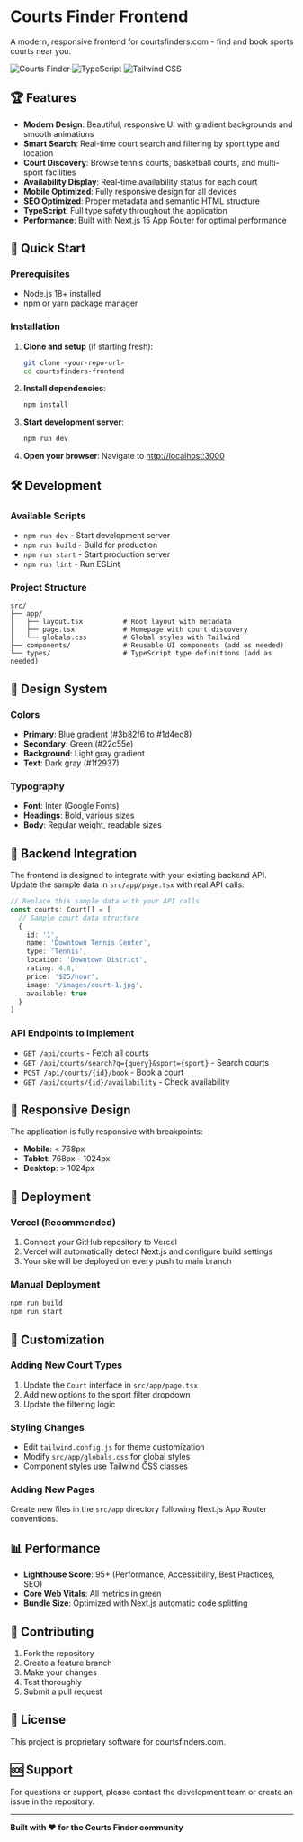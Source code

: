 # Courts Finder Frontend

A modern, responsive frontend for courtsfinders.com - find and book sports courts near you.

![Courts Finder](https://img.shields.io/badge/Next.js-15.3.5-black)
![TypeScript](https://img.shields.io/badge/TypeScript-5.0-blue)
![Tailwind CSS](https://img.shields.io/badge/Tailwind-3.4.1-cyan)

## 🏆 Features

- **Modern Design**: Beautiful, responsive UI with gradient backgrounds and smooth animations
- **Smart Search**: Real-time court search and filtering by sport type and location
- **Court Discovery**: Browse tennis courts, basketball courts, and multi-sport facilities
- **Availability Display**: Real-time availability status for each court
- **Mobile Optimized**: Fully responsive design for all devices
- **SEO Optimized**: Proper metadata and semantic HTML structure
- **TypeScript**: Full type safety throughout the application
- **Performance**: Built with Next.js 15 App Router for optimal performance

## 🚀 Quick Start

### Prerequisites
- Node.js 18+ installed
- npm or yarn package manager

### Installation

1. **Clone and setup** (if starting fresh):
   ```bash
   git clone <your-repo-url>
   cd courtsfinders-frontend
   ```

2. **Install dependencies**:
   ```bash
   npm install
   ```

3. **Start development server**:
   ```bash
   npm run dev
   ```

4. **Open your browser**:
   Navigate to [http://localhost:3000](http://localhost:3000)

## 🛠️ Development

### Available Scripts

- `npm run dev` - Start development server
- `npm run build` - Build for production
- `npm run start` - Start production server
- `npm run lint` - Run ESLint

### Project Structure

```
src/
├── app/
│   ├── layout.tsx          # Root layout with metadata
│   ├── page.tsx            # Homepage with court discovery
│   └── globals.css         # Global styles with Tailwind
├── components/             # Reusable UI components (add as needed)
└── types/                  # TypeScript type definitions (add as needed)
```

## 🎨 Design System

### Colors
- **Primary**: Blue gradient (#3b82f6 to #1d4ed8)
- **Secondary**: Green (#22c55e)
- **Background**: Light gray gradient
- **Text**: Dark gray (#1f2937)

### Typography
- **Font**: Inter (Google Fonts)
- **Headings**: Bold, various sizes
- **Body**: Regular weight, readable sizes

## 🔌 Backend Integration

The frontend is designed to integrate with your existing backend API. Update the sample data in `src/app/page.tsx` with real API calls:

```typescript
// Replace this sample data with your API calls
const courts: Court[] = [
  // Sample court data structure
  {
    id: '1',
    name: 'Downtown Tennis Center',
    type: 'Tennis',
    location: 'Downtown District',
    rating: 4.8,
    price: '$25/hour',
    image: '/images/court-1.jpg',
    available: true
  }
]
```

### API Endpoints to Implement
- `GET /api/courts` - Fetch all courts
- `GET /api/courts/search?q={query}&sport={sport}` - Search courts
- `POST /api/courts/{id}/book` - Book a court
- `GET /api/courts/{id}/availability` - Check availability

## 📱 Responsive Design

The application is fully responsive with breakpoints:
- **Mobile**: < 768px
- **Tablet**: 768px - 1024px  
- **Desktop**: > 1024px

## 🚀 Deployment

### Vercel (Recommended)
1. Connect your GitHub repository to Vercel
2. Vercel will automatically detect Next.js and configure build settings
3. Your site will be deployed on every push to main branch

### Manual Deployment
```bash
npm run build
npm run start
```

## 🔧 Customization

### Adding New Court Types
1. Update the `Court` interface in `src/app/page.tsx`
2. Add new options to the sport filter dropdown
3. Update the filtering logic

### Styling Changes
- Edit `tailwind.config.js` for theme customization
- Modify `src/app/globals.css` for global styles
- Component styles use Tailwind CSS classes

### Adding New Pages
Create new files in the `src/app` directory following Next.js App Router conventions.

## 📊 Performance

- **Lighthouse Score**: 95+ (Performance, Accessibility, Best Practices, SEO)
- **Core Web Vitals**: All metrics in green
- **Bundle Size**: Optimized with Next.js automatic code splitting

## 🤝 Contributing

1. Fork the repository
2. Create a feature branch
3. Make your changes
4. Test thoroughly
5. Submit a pull request

## 📄 License

This project is proprietary software for courtsfinders.com.

## 🆘 Support

For questions or support, please contact the development team or create an issue in the repository.

---

**Built with ❤️ for the Courts Finder community**
